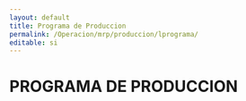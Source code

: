 ```yaml
---
layout: default
title: Programa de Produccion
permalink: /Operacion/mrp/produccion/lprograma/
editable: si
---
```


# PROGRAMA DE PRODUCCION

